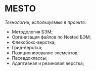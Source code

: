 # MESTO



*Технологии, используемые в проекте:*
* Методология БЭМ;
* Организация файлов по Nested БЭМ;
* Флексбокс-верстка;
* Грид-верстка;
* Позиционирование элементов;
* Пвсевдоклассы;
* Адаптивная и резиновая верстка;


